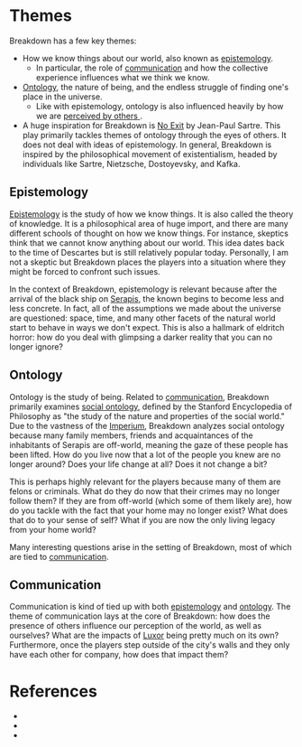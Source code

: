 # Themes

Breakdown has a few key themes:

- How we know things about our world, also known as [epistemology](#epistemology).
  - In particular, the role of [communication](#communication) and how the collective experience
    influences what we think we know.
- [Ontology](#ontology), the nature of being, and the endless struggle of finding one's place in the
  universe.
  - Like with epistemology, ontology is also influenced heavily by how we are [perceived by others
    ](#communication).
- A huge inspiration for Breakdown is [No Exit] by Jean-Paul Sartre. This play primarily tackles
  themes of ontology through the eyes of others. It does not deal with ideas of epistemology. In
  general, Breakdown is inspired by the philosophical movement of existentialism, headed by
  individuals like Sartre, Nietzsche, Dostoyevsky, and Kafka.

## Epistemology

[Epistemology] is the study of how we know things. It is also called the theory of knowledge. It is a
philosophical area of huge import, and there are many different schools of thought on how we know
things. For instance, skeptics think that we cannot know anything about our world. This idea dates
back to the time of Descartes but is still relatively popular today. Personally, I am not a skeptic
but Breakdown places the players into a situation where they might be forced to confront such
issues.

In the context of Breakdown, epistemology is relevant because after the arrival of the black ship on
[Serapis](/setting/serapis/main.md), the known begins to become less and less concrete. In fact, all
of the assumptions we made about the universe are questioned: space, time, and many other facets of
the natural world start to behave in ways we don't expect. This is also a hallmark of eldritch
horror: how do you deal with glimpsing a darker reality that you can no longer ignore?

## Ontology

Ontology is the study of being. Related to [communication](#communication), Breakdown primarily
examines [social ontology], defined by the Stanford Encyclopedia of Philosophy as "the study of the
nature and properties of the social world." Due to the vastness of the
[Imperium](/setting/imperium/main.md), Breakdown analyzes social ontology because many family
members, friends and acquaintances of the inhabitants of Serapis are off-world, meaning the gaze of
these people has been lifted. How do you live now that a lot of the people you knew are no longer
around? Does your life change at all? Does it not change a bit?

This is perhaps highly relevant for the players because many of them are felons or criminals. What
do they do now that their crimes may no longer follow them? If they are from off-world (which some
of them likely are), how do you tackle with the fact that your home may no longer exist? What does
that do to your sense of self? What if you are now the only living legacy from your home world?

Many interesting questions arise in the setting of Breakdown, most of which are tied to
[communication](#communication).

## Communication

Communication is kind of tied up with both [epistemology](#epistemology) and [ontology](#ontology).
The theme of communication lays at the core of Breakdown: how does the presence of others influence
our perception of the world, as well as ourselves? What are the impacts of
[Luxor](/setting/serapis/luxor/main.md) being pretty much on its own? Furthermore, once the players
step outside of the city's walls and they only have each other for company, how does that impact
them?

# References

- [No Exit]: /https://en.wikipedia.org/wiki/No_Exit
- [Social Ontology]: /https://plato.stanford.edu/entries/social-ontology/
- [Epistemology]: /https://plato.stanford.edu/entries/epistemology/
